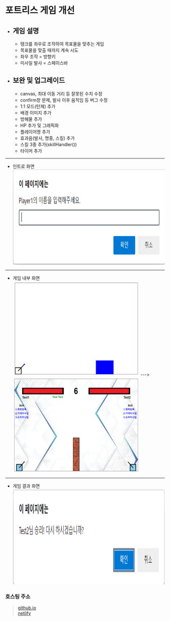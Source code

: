 # 포트리스 게임 개선

* 게임 설명
  -
  - 탱크를 좌우로 조작하여 목표물을 맞추는 게임
  - 목표물을 맞출 때까지 계속 시도
  - 좌우 조작 = 방향키
  - 미사일 발사 = 스페이스바
* 보완 및 업그레이드
  - 
  - canvas, 최대 이동 거리 등 잘못된 수치 수정
  - confirm창 문제, 발사 이후 움직임 등 버그 수정
  - 1:1 모드(턴제) 추가
  - 배경 이미지 추가
  - 방해물 추가
  - HP 추가 및 그래픽화
  - 플레이어명 추가
  - 효과음(발사, 명중, 스킬) 추가
  - 스킬 3종 추가(skillHandler())
  - 타이머 추가
* * *    
- 인트로 화면    
<img src="./pic/u_lobby.png" width="600px" height="300px" title="px(픽셀) 크기 설정" alt="o_lobby"></img><br/>
* * *
- 게임 내부 화면    
<img src="./pic/원본게임사진.png" width="400px" height="300px" title="px(픽셀) 크기 설정" alt="original"></img>
--->
<img src="./pic/u_pic.png" width="400px" height="300px" title="px(픽셀) 크기 설정" alt="upgrade"></img><br/>
* * *
- 게임 결과 화면    
<img src="./pic/u_result.png" width="600px" height="300px" title="px(픽셀) 크기 설정" alt="result"></img><br/>      

### 호스팅 주소
> [github.io](https://seong2517.github.io/Game_Programming/)   
> [netlify](https://stalwart-bublanina-454900.netlify.app)

